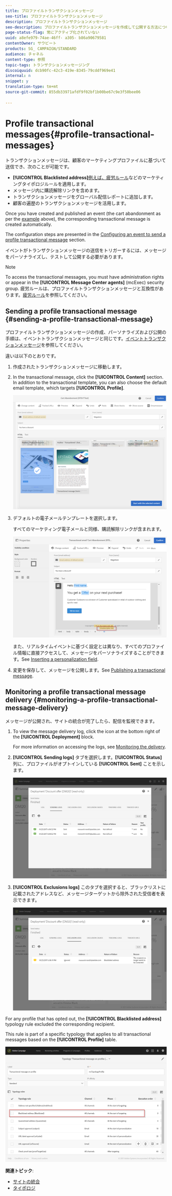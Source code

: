 ```yaml
---
title: プロファイルトランザクションメッセージ
seo-title: プロファイルトランザクションメッセージ
description: プロファイルトランザクションメッセージ
seo-description: プロファイルトランザクションメッセージを作成して公開する方法について説明します。
page-status-flag: 常にアクティブ化されていない
uuid: a8efe979-74ae-46ff- a305- b86a90679581
contentOwner: サウビート
products: SG_ CAMPAIGN/STANDARD
audience: チャネル
content-type: 参照
topic-tags: トランザクションメッセージング
discoiquuid: dcb90fc-42c3-419e-8345-79cddf969e41
internal: n
snippet: y
translation-type: tm+mt
source-git-commit: 855db33971afdf9f02bf1b00be67c9e3f50bee06

---
```



# Profile transactional messages{#profile-transactional-messages}

トランザクションメッセージは、顧客のマーケティングプロファイルに基づいて送信でき、次のことが可能です。

* **[!UICONTROL Blacklisted address]**[例えば、疲労ルール](../../administration/using/fatigue-rules.md)などのマーケティングタイポロジルールを適用します。
* メッセージ内に購読解除リンクを含めます。
* トランザクションメッセージをグローバル配信レポートに追加します。
* 顧客の遍歴のトランザクションメッセージを活用します。

Once you have created and published an event (the cart abandonment as per the [example](../../channels/using/about-transactional-messaging.md#transactional-messaging-operating-principle) above), the corresponding transactional message is created automatically.

The configuration steps are presented in the [Configuring an event to send a profile transactional message](../../administration/using/configuring-transactional-messaging.md#use-case--configuring-an-event-to-send-a-transactional-message) section.

イベントがトランザクションメッセージの送信をトリガーするには、メッセージをパーソナライズし、テストして公開する必要があります。

>[!NOTE]
>
>To access the transactional messages, you must have administration rights or appear in the **[!UICONTROL Message Center agents]** (mcExec) security group. 疲労ルールは、プロファイルトランザクションメッセージと互換性があります。[疲労ルール](../../administration/using/fatigue-rules.md)を参照してください。

## Sending a profile transactional message {#sending-a-profile-transactional-message}

プロファイルトランザクションメッセージの作成、パーソナライズおよび公開の手順は、イベントトランザクションメッセージと同じです。[イベントトランザクションメッセージ](../../channels/using/event-transactional-messages.md)を参照してください。

違いは以下のとおりです。

1. 作成されたトランザクションメッセージに移動します。
1. In the transactional message, click the **[!UICONTROL Content]** section. In addition to the transactional template, you can also choose the default email template, which targets **[!UICONTROL Profile]**.

   ![](assets/message-center_marketing_templates.png)

1. デフォルトの電子メールテンプレートを選択します。

   すべてのマーケティング電子メールと同様、購読解除リンクが含まれます。

   ![](assets/message-center_marketing_perso_unsubscription.png)

   また、リアルタイムイベントに基づく設定とは異なり、すべてのプロファイル情報に直接アクセスして、メッセージをパーソナライズすることができます。See [Inserting a personalization field](../../designing/using/inserting-a-personalization-field.md).

1. 変更を保存して、メッセージを公開します。See [Publishing a transactional message](../../channels/using/event-transactional-messages.md#publishing-a-transactional-message).

## Monitoring a profile transactional message delivery {#monitoring-a-profile-transactional-message-delivery}

メッセージが公開され、サイトの統合が完了したら、配信を監視できます。

1. To view the message delivery log, click the icon at the bottom right of the **[!UICONTROL Deployment]** block.

   For more information on accessing the logs, see [Monitoring the delivery](../../sending/using/monitoring-a-delivery.md).

1. **[!UICONTROL Sending logs]** タブを選択します。**[!UICONTROL Status]** 列に、プロファイルがオプトインしている **[!UICONTROL Sent]** ことを示します。

   ![](assets/message-center_marketing_sending_logs.png)

1. **[!UICONTROL Exclusions logs]** このタブを選択すると、ブラックリストに記載されたアドレスなど、メッセージターゲットから除外された受信者を表示できます。

   ![](assets/message-center_marketing_exclusion_logs.png)

For any profile that has opted out, the **[!UICONTROL Blacklisted address]** typology rule excluded the corresponding recipient.

This rule is part of a specific typology that applies to all transactional messages based on the **[!UICONTROL Profile]** table.

![](assets/message-center_marketing_typology.png)

**関連トピック**:

* [サイトの統合](../../administration/using/configuring-transactional-messaging.md#integrating-the-triggering-of-the-event-in-a-website)
* [タイポロジ](../../administration/using/about-typology-rules.md)

